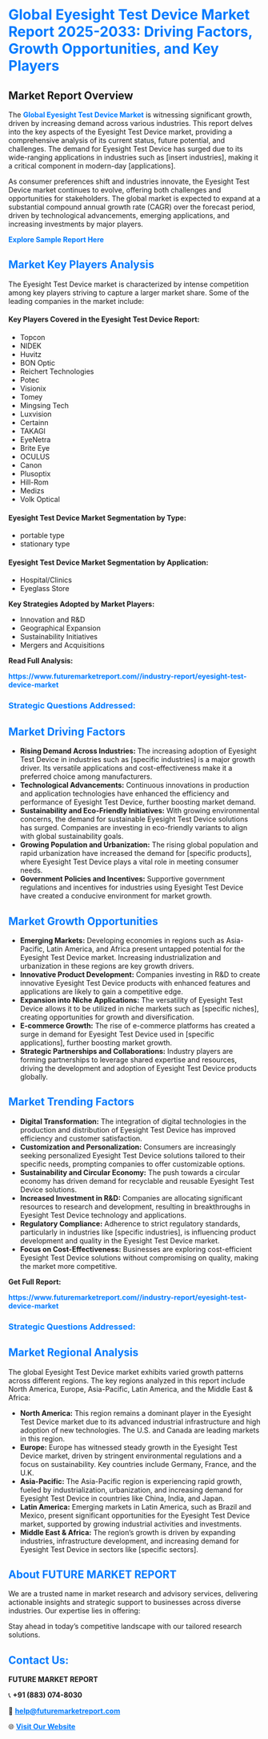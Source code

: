<h1 style="color: #007BFF;">Global Eyesight Test Device Market Report 2025-2033: Driving Factors, Growth Opportunities, and Key Players</h1>

<section id="overview">
<h2>Market Report Overview</h2>
<p>The <a href="https://www.futuremarketreport.com//industry-report/eyesight-test-device-market" style="color: #007BFF; text-decoration: none;"><strong>Global Eyesight Test Device Market</strong></a> is witnessing significant growth, driven by increasing demand across various industries. This report delves into the key aspects of the Eyesight Test Device market, providing a comprehensive analysis of its current status, future potential, and challenges. The demand for Eyesight Test Device has surged due to its wide-ranging applications in industries such as [insert industries], making it a critical component in modern-day [applications].</p>
<p>As consumer preferences shift and industries innovate, the Eyesight Test Device market continues to evolve, offering both challenges and opportunities for stakeholders. The global market is expected to expand at a substantial compound annual growth rate (CAGR) over the forecast period, driven by technological advancements, emerging applications, and increasing investments by major players.</p>
</section>

<section id="overview">
<p><a href="https://www.futuremarketreport.com//request-sample/reportId=60870" style="color: #007BFF; text-decoration: none;"><strong>Explore Sample Report Here</strong></a></p>
</section>

<section id="key-players">
<h2 style="color: #007BFF;">Market Key Players Analysis</h2>
<p>The Eyesight Test Device market is characterized by intense competition among key players striving to capture a larger market share. Some of the leading companies in the market include:</p>
<h4>Key Players Covered in the Eyesight Test Device Report:</h4>
<ul><li>Topcon</li><li>NIDEK</li><li>Huvitz</li><li>BON Optic</li><li>Reichert Technologies</li><li>Potec</li><li>Visionix</li><li>Tomey</li><li>Mingsing Tech</li><li>Luxvision</li><li>Certainn</li><li>TAKAGI</li><li>EyeNetra</li><li>Brite Eye</li><li>OCULUS</li><li>Canon</li><li>Plusoptix</li><li>Hill-Rom</li><li>Medizs</li><li>Volk Optical</li></ul>
<h4>Eyesight Test Device Market Segmentation by Type:</h4>
<ul><li>portable type</li><li>stationary type</li></ul>

<h4>Eyesight Test Device Market Segmentation by Application:</h4>
<ul><li>Hospital/Clinics</li><li>Eyeglass Store</li></ul>
<p><strong>Key Strategies Adopted by Market Players:</strong></p>
<ul>
<li>Innovation and R&D</li>
<li>Geographical Expansion</li>
<li>Sustainability Initiatives</li>
<li>Mergers and Acquisitions</li>
</ul>
</section>

<section>
<p><strong>Read Full Analysis: </strong></p><a href="https://www.futuremarketreport.com//industry-report/eyesight-test-device-market" style="color: #007BFF; text-decoration: none;"><strong>https://www.futuremarketreport.com//industry-report/eyesight-test-device-market</strong></a>
<h3 style="color: #007BFF;">Strategic Questions Addressed:</h3>
</section>

<section id="driving-factors">
<h2 style="color: #007BFF;">Market Driving Factors</h2>
<ul>
<li><strong>Rising Demand Across Industries:</strong> The increasing adoption of Eyesight Test Device in industries such as [specific industries] is a major growth driver. Its versatile applications and cost-effectiveness make it a preferred choice among manufacturers.</li>
<li><strong>Technological Advancements:</strong> Continuous innovations in production and application technologies have enhanced the efficiency and performance of Eyesight Test Device, further boosting market demand.</li>
<li><strong>Sustainability and Eco-Friendly Initiatives:</strong> With growing environmental concerns, the demand for sustainable Eyesight Test Device solutions has surged. Companies are investing in eco-friendly variants to align with global sustainability goals.</li>
<li><strong>Growing Population and Urbanization:</strong> The rising global population and rapid urbanization have increased the demand for [specific products], where Eyesight Test Device plays a vital role in meeting consumer needs.</li>
<li><strong>Government Policies and Incentives:</strong> Supportive government regulations and incentives for industries using Eyesight Test Device have created a conducive environment for market growth.</li>
</ul>
</section>

<section id="growth-opportunities">
<h2 style="color: #007BFF;">Market Growth Opportunities</h2>
<ul>
<li><strong>Emerging Markets:</strong> Developing economies in regions such as Asia-Pacific, Latin America, and Africa present untapped potential for the Eyesight Test Device market. Increasing industrialization and urbanization in these regions are key growth drivers.</li>
<li><strong>Innovative Product Development:</strong> Companies investing in R&D to create innovative Eyesight Test Device products with enhanced features and applications are likely to gain a competitive edge.</li>
<li><strong>Expansion into Niche Applications:</strong> The versatility of Eyesight Test Device allows it to be utilized in niche markets such as [specific niches], creating opportunities for growth and diversification.</li>
<li><strong>E-commerce Growth:</strong> The rise of e-commerce platforms has created a surge in demand for Eyesight Test Device used in [specific applications], further boosting market growth.</li>
<li><strong>Strategic Partnerships and Collaborations:</strong> Industry players are forming partnerships to leverage shared expertise and resources, driving the development and adoption of Eyesight Test Device products globally.</li>
</ul>
</section>

<section id="trending-factors">
<h2 style="color: #007BFF;">Market Trending Factors</h2>
<ul>
<li><strong>Digital Transformation:</strong> The integration of digital technologies in the production and distribution of Eyesight Test Device has improved efficiency and customer satisfaction.</li>
<li><strong>Customization and Personalization:</strong> Consumers are increasingly seeking personalized Eyesight Test Device solutions tailored to their specific needs, prompting companies to offer customizable options.</li>
<li><strong>Sustainability and Circular Economy:</strong> The push towards a circular economy has driven demand for recyclable and reusable Eyesight Test Device solutions.</li>
<li><strong>Increased Investment in R&D:</strong> Companies are allocating significant resources to research and development, resulting in breakthroughs in Eyesight Test Device technology and applications.</li>
<li><strong>Regulatory Compliance:</strong> Adherence to strict regulatory standards, particularly in industries like [specific industries], is influencing product development and quality in the Eyesight Test Device market.</li>
<li><strong>Focus on Cost-Effectiveness:</strong> Businesses are exploring cost-efficient Eyesight Test Device solutions without compromising on quality, making the market more competitive.</li>
</ul>
</section>

<section>
<p><strong>Get Full Report: </strong></p><a href="https://www.futuremarketreport.com//industry-report/eyesight-test-device-market" style="color: #007BFF; text-decoration: none;"><strong>https://www.futuremarketreport.com//industry-report/eyesight-test-device-market</strong></a>
<h3 style="color: #007BFF;">Strategic Questions Addressed:</h3>
</section>


<section id="regional-analysis">
<h2 style="color: #007BFF;">Market Regional Analysis</h2>
<p>The global Eyesight Test Device market exhibits varied growth patterns across different regions. The key regions analyzed in this report include North America, Europe, Asia-Pacific, Latin America, and the Middle East & Africa:</p>
<ul>
<li><strong>North America:</strong> This region remains a dominant player in the Eyesight Test Device market due to its advanced industrial infrastructure and high adoption of new technologies. The U.S. and Canada are leading markets in this region.</li>
<li><strong>Europe:</strong> Europe has witnessed steady growth in the Eyesight Test Device market, driven by stringent environmental regulations and a focus on sustainability. Key countries include Germany, France, and the U.K.</li>
<li><strong>Asia-Pacific:</strong> The Asia-Pacific region is experiencing rapid growth, fueled by industrialization, urbanization, and increasing demand for Eyesight Test Device in countries like China, India, and Japan.</li>
<li><strong>Latin America:</strong> Emerging markets in Latin America, such as Brazil and Mexico, present significant opportunities for the Eyesight Test Device market, supported by growing industrial activities and investments.</li>
<li><strong>Middle East & Africa:</strong> The region’s growth is driven by expanding industries, infrastructure development, and increasing demand for Eyesight Test Device in sectors like [specific sectors].</li>
</ul>
</section>

<footer>
<h2 style="color: #007BFF;">About FUTURE MARKET REPORT</h2>
<p>We are a trusted name in market research and advisory services, delivering actionable insights and strategic support to businesses across diverse industries. Our expertise lies in offering:</p>

<p>Stay ahead in today’s competitive landscape with our tailored research solutions.</p>

<h2 style="color: #007BFF;">Contact Us:</h2>
<p><strong>FUTURE MARKET REPORT</strong></p>
<p>📞 <strong>+91 (883) 074-8030</strong></p>
<p>📧 <strong><a href="mailto:help@futuremarketreport.com" style="color: #007BFF;">help@futuremarketreport.com</a></strong></p>
<p>🌐 <strong><a href="https://www.futuremarketreport.com/" style="color: #007BFF;">Visit Our Website</a></strong></p>
</footer>